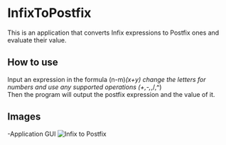 # InfixToPostfix
This is an application that converts Infix expressions to Postfix ones and evaluate their value.
## How to use
Input an expression in the formula (n-m)*(x+y) change the letters for numbers and use any supported operations (+,-,*,/,^) <br>
Then the program will output the postfix expression and the value of it.
## Images
-Application GUI
![Infix to Postfix](https://i.imgur.com/Tl4KlY5.png)

